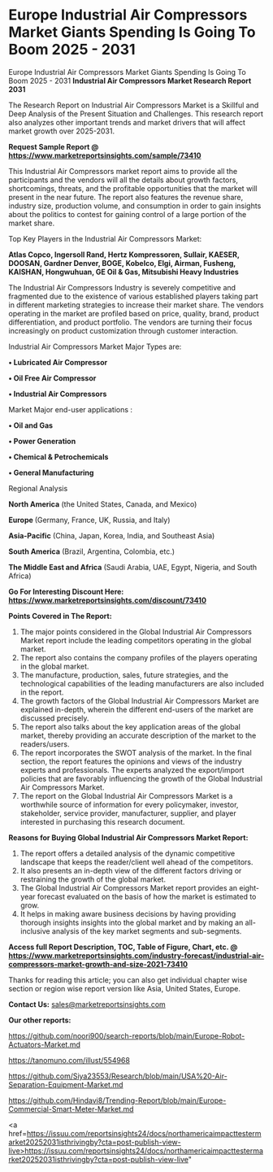 # Europe Industrial Air Compressors Market Giants Spending Is Going To Boom 2025 - 2031
Europe Industrial Air Compressors Market Giants Spending Is Going To Boom 2025 - 2031
<strong>Industrial Air Compressors Market Research Report 2031</strong>

The Research Report on Industrial Air Compressors Market is a Skillful and Deep Analysis of the Present Situation and Challenges. This research report also analyzes other important trends and market drivers that will affect market growth over 2025-2031.

<strong>Request Sample Report @ <a href=https://www.marketreportsinsights.com/sample/73410>https://www.marketreportsinsights.com/sample/73410</a></strong>

This Industrial Air Compressors market report aims to provide all the participants and the vendors will all the details about growth factors, shortcomings, threats, and the profitable opportunities that the market will present in the near future. The report also features the revenue share, industry size, production volume, and consumption in order to gain insights about the politics to contest for gaining control of a large portion of the market share.

Top Key Players in the Industrial Air Compressors Market:

<strong>Atlas Copco, Ingersoll Rand, Hertz Kompressoren, Sullair, KAESER, DOOSAN, Gardner Denver, BOGE, Kobelco, Elgi, Airman, Fusheng, KAISHAN, Hongwuhuan, GE Oil & Gas, Mitsubishi Heavy Industries</strong>

The Industrial Air Compressors Industry is severely competitive and fragmented due to the existence of various established players taking part in different marketing strategies to increase their market share. The vendors operating in the market are profiled based on price, quality, brand, product differentiation, and product portfolio. The vendors are turning their focus increasingly on product customization through customer interaction.

Industrial Air Compressors Market Major Types are:

<strong>• Lubricated Air Compressor

• Oil Free Air Compressor

• Industrial Air Compressors</strong>

Market Major end-user applications :

<strong>• Oil and Gas

• Power Generation

• Chemical & Petrochemicals

• General Manufacturing</strong>

Regional Analysis

</u><strong><b>North America</b></strong> (the United States, Canada, and Mexico)

<strong><b>Europe </b></strong>(Germany, France, UK, Russia, and Italy)

<strong><b>Asia-Pacific</b></strong> (China, Japan, Korea, India, and Southeast Asia)

<strong><b>South America</b></strong> (Brazil, Argentina, Colombia, etc.)

<strong><b>The Middle East and Africa</b></strong> (Saudi Arabia, UAE, Egypt, Nigeria, and South Africa)

<strong>Go For Interesting Discount Here: <a href=https://www.marketreportsinsights.com/discount/73410>https://www.marketreportsinsights.com/discount/73410</a></strong>

<strong>Points Covered in The Report:</strong>
<ol>
  <li>The major points considered in the Global Industrial Air Compressors Market report include the leading competitors operating in the global market.</li>
  <li>The report also contains the company profiles of the players operating in the global market.</li>
  <li>The manufacture, production, sales, future strategies, and the technological capabilities of the leading manufacturers are also included in the report.</li>
  <li>The growth factors of the Global Industrial Air Compressors Market are explained in-depth, wherein the different end-users of the market are discussed precisely.</li>
  <li>The report also talks about the key application areas of the global market, thereby providing an accurate description of the market to the readers/users.</li>
  <li>The report incorporates the SWOT analysis of the market. In the final section, the report features the opinions and views of the industry experts and professionals. The experts analyzed the export/import policies that are favorably influencing the growth of the Global Industrial Air Compressors Market.</li>
  <li>The report on the Global Industrial Air Compressors Market is a worthwhile source of information for every policymaker, investor, stakeholder, service provider, manufacturer, supplier, and player interested in purchasing this research document.</li>
</ol>
<strong>Reasons for Buying Global Industrial Air Compressors Market Report:</strong>

<ol>
  <li>The report offers a detailed analysis of the dynamic competitive landscape that keeps the reader/client well ahead of the competitors.</li>
  <li>It also presents an in-depth view of the different factors driving or restraining the growth of the global market.</li>
  <li>The Global Industrial Air Compressors Market report provides an eight-year forecast evaluated on the basis of how the market is estimated to grow.</li>
  <li>It helps in making aware business decisions by having providing thorough insights insights into the global market and by making an all-inclusive analysis of the key market segments and sub-segments.</li>
</ol>
<strong>Access full Report Description, TOC, Table of Figure, Chart, etc. @ <a href=https://www.marketreportsinsights.com/industry-forecast/industrial-air-compressors-market-growth-and-size-2021-73410>https://www.marketreportsinsights.com/industry-forecast/industrial-air-compressors-market-growth-and-size-2021-73410</a></strong>


Thanks for reading this article; you can also get individual chapter wise section or region wise report version like Asia, United States, Europe.

<strong>Contact Us:</strong>
sales@marketreportsinsights.com

<strong>Our other reports:</strong>

<a href=https://github.com/noori900/search-reports/blob/main/Europe-Robot-Actuators-Market.md>https://github.com/noori900/search-reports/blob/main/Europe-Robot-Actuators-Market.md</a>

<a href=https://tanomuno.com/illust/554968>https://tanomuno.com/illust/554968</a>

<a href=https://github.com/Siya23553/Research/blob/main/USA%20-Air-Separation-Equipment-Market.md>https://github.com/Siya23553/Research/blob/main/USA%20-Air-Separation-Equipment-Market.md</a>

<a href=https://github.com/Hindavi8/Trending-Report/blob/main/Europe-Commercial-Smart-Meter-Market.md>https://github.com/Hindavi8/Trending-Report/blob/main/Europe-Commercial-Smart-Meter-Market.md</a>

<a href=https://issuu.com/reportsinsights24/docs/northamericaimpacttestermarket20252031isthrivingby?cta=post-publish-view-live>https://issuu.com/reportsinsights24/docs/northamericaimpacttestermarket20252031isthrivingby?cta=post-publish-view-live</a>"
